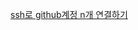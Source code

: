 [ssh로 github계정 n개 연결하기](https://velog.io/@yongseong2/ssh%EB%A1%9C-github%EA%B3%84%EC%A0%95-n%EA%B0%9C-%EC%97%B0%EA%B2%B0%ED%95%98%EA%B8%B0)
